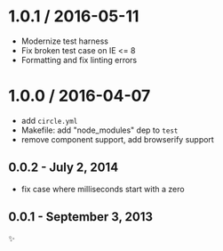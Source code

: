 1.0.1 / 2016-05-11
==================

  * Modernize test harness
  * Fix broken test case on IE <= 8
  * Formatting and fix linting errors

1.0.0 / 2016-04-07
==================

  * add `circle.yml`
  * Makefile: add "node_modules" dep to `test`
  * remove component support, add browserify support

0.0.2 - July 2, 2014
--------------------
* fix case where milliseconds start with a zero

0.0.1 - September 3, 2013
-------------------------
:sparkles:
